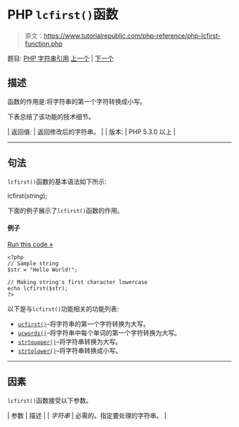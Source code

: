 # PHP `lcfirst()`函数

> 原文：<https://www.tutorialrepublic.com/php-reference/php-lcfirst-function.php>

题目: [PHP 字符串引用](php-string-functions.php) [上一个](php-join-function.php) | [下一个](php-levenshtein-function.php)

## 描述

函数的作用是:将字符串的第一个字符转换成小写。

下表总结了该功能的技术细节。

| 返回值: | 返回修改后的字符串。 |
| 版本: | PHP 5.3.0 以上 |

* * *

## 句法

`lcfirst()`函数的基本语法如下所示:

lcfirst(*string*);

下面的例子展示了`lcfirst()`函数的作用。

#### 例子

[Run this code »](../codelab.php?topic=php&file=make-first-letter-of-a-string-lowercase "Run this code to view the output")

```
<?php
// Sample string
$str = "Hello World!";

// Making string's first character lowercase
echo lcfirst($str);
?>
```

以下是与`lcfirst()`功能相关的功能列表:

*   [`ucfirst()`](php-ucfirst-function.php)–将字符串的第一个字符转换为大写。
*   [`ucwords()`](php-ucwords-function.php)–将字符串中每个单词的第一个字符转换为大写。
*   [`strtoupper()`](php-strtoupper-function.php)–将字符串转换为大写。
*   [`strtolower()`](php-strtolower-function.php)–将字符串转换成小写。

* * *

## 因素

`lcfirst()`函数接受以下参数。

| 参数 | 描述 |
| *字符串* | 必需的。指定要处理的字符串。 |